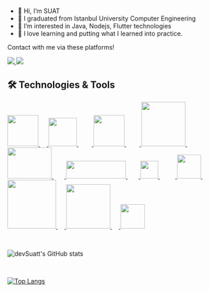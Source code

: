 - 👋 Hi, I’m SUAT
- 🏢 I graduated from Istanbul University Computer Engineering 
- 👀 I’m interested in Java, Nodejs, Flutter technologies
- 🚀 I love learning and putting what I learned into practice.

Contact with me via these platforms!

<a href="mailto:suat.turkoglu96@gmail.com"> <img src="https://camo.githubusercontent.com/571384769c09e0c66b45e39b5be70f68f552db3e2b2311bc2064f0d4a9f5983b/68747470733a2f2f696d672e736869656c64732e696f2f62616467652f476d61696c2d4431343833363f7374796c653d666f722d7468652d6261646765266c6f676f3d676d61696c266c6f676f436f6c6f723d7768697465"/> </a>
<a href="https://www.linkedin.com/in/suat-turkoglu/"> <img src="https://camo.githubusercontent.com/a80d00f23720d0bc9f55481cfcd77ab79e141606829cf16ec43f8cacc7741e46/68747470733a2f2f696d672e736869656c64732e696f2f62616467652f4c696e6b6564496e2d3030373742353f7374796c653d666f722d7468652d6261646765266c6f676f3d6c696e6b6564696e266c6f676f436f6c6f723d7768697465"/> </a>

<h2> 🛠 Technologies & Tools </h2>

<a  href="#"> <img src="https://user-images.githubusercontent.com/81221395/146983435-5eb97615-fb11-473e-a867-cd1b91830767.png" width="70"/> </a>
<a href="#"> <img width="15" /> </a>
<a  href="#"> <img src="https://user-images.githubusercontent.com/81221395/146984601-b68cc866-2940-42e4-a7b3-43714159ae43.png" width="64" /> </a>
<a href="#"> <img width="30" /> </a>
<a href="#"> <img src="https://user-images.githubusercontent.com/81221395/146985591-f7571872-8ff9-481c-a319-bc9c22599bac.png" width="70" /> </a>
<a href="#"> <img width="30" /> </a>
<a href="#"> <img src="https://user-images.githubusercontent.com/81221395/146993267-99d49a85-ea8e-491b-bd5e-e2eb1aed2f24.png" width="100" /> </a>
<a href="#"> <img width="10" /> </a>
<a href="#"> <img src="https://user-images.githubusercontent.com/81221395/146989497-8eb29f04-66ec-4b90-92de-d26ce36d82cf.png" width="100" height="70" /> </a>
<a href="#"> <img width="25" /> </a>
<a href="#"> <img src="https://user-images.githubusercontent.com/81221395/146993568-18d18404-bb6b-483e-bfe2-09c80196bbd5.png" width="135" height="40" /> </a>
<a href="#"> <img width="25" /> </a>
<a href="#"> <img src="https://user-images.githubusercontent.com/81221395/146984645-5ed44277-9c5d-4c42-8f61-1d91354f1b21.png" width="40" /> </a>
<a href="#"> <img width="35" /> </a>
<a href="#"> <img src="https://user-images.githubusercontent.com/81221395/146987659-f9910f56-b0fa-4215-8bfb-b3e9bd8ae8dd.png" width="54" /> </a>
<a href="#"> <img width="30" /> </a>
<a href="#"> <img src="https://user-images.githubusercontent.com/81221395/146985762-8b0ac60d-a219-4c54-848f-88604b6a542d.png" width="110" /> </a>
<a href="#"> <img width="15" /> </a>
<a href="#"> <img src="https://user-images.githubusercontent.com/81221395/146988241-e9b117b4-745a-4d71-bc41-752e6f04f2b2.png" width="100" /> </a>
<a href="#"> <img width="15" /> </a>
<a href="#"> <img src="https://user-images.githubusercontent.com/81221395/146989183-9990ea5b-4e8e-4cfd-95b9-6479af83f2fb.png" width="55" /> </a>



</br>

![devSuatt's GitHub stats](https://github-readme-stats.vercel.app/api?username=devSuatt&count_private=true&hide=contribs,prs&show_icons=true&theme=tokyonight)

</br>

[![Top Langs](https://github-readme-stats.vercel.app/api/top-langs/?username=devSuatt&layout=compact&theme=tokyonight)](https://github.com/devSuatt/devSuatt)

</br>

